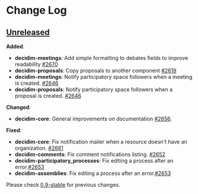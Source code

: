 # Change Log

## [Unreleased](https://github.com/decidim/decidim/tree/HEAD)

**Added**:

- **decidim-meetings**: Add simple formatting to debates fields to improve readability [\#2670](https://github.com/decidim/decidim/issues/2670)
- **decidim-proposals**: Copy proposals to another component [\#2619](https://github.com/decidim/decidim/issues/2619)
- **decidim-meetings**: Notify participatory space followers when a meeting is created. [\#2646](https://github.com/decidim/decidim/pull/2646)
- **decidim-proposals**: Notify participatory space followers when a proposal is created. [\#2646](https://github.com/decidim/decidim/pull/2646)

**Changed**:

- **decidim-core**: General improvements on documentation [\#2656](https://github.com/decidim/decidim/pull/2656).

**Fixed**:

- **decidim-core**: Fix notification mailer when a resource doesn't have an organization. [\#2661](https://github.com/decidim/decidim/pull/2661)
- **decidim-comments**: Fix comment notifications listing. [\#2652](https://github.com/decidim/decidim/pull/2652)
- **decidim-participatory_processes**: Fix editing a process after an error.[\#2653](https://github.com/decidim/decidim/pull/2653)
- **decidim-assemblies**: Fix editing a process after an error.[\#2653](https://github.com/decidim/decidim/pull/2653)

Please check [0.9-stable](https://github.com/decidim/decidim/blob/0.9-stable/CHANGELOG.md) for previous changes.
